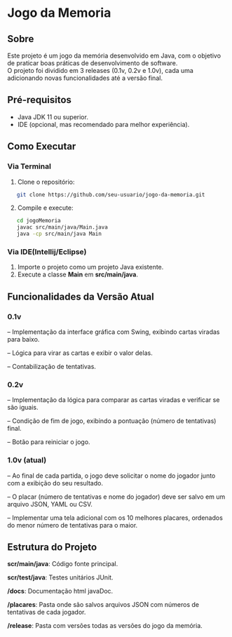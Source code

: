 # Jogo da Memoria
## Sobre
Este projeto é um jogo da memória desenvolvido em Java, com o objetivo de praticar boas práticas de desenvolvimento de software.  
O projeto foi dividido em 3 releases (0.1v, 0.2v e 1.0v), cada uma adicionando novas funcionalidades até a versão final.

## Pré-requisitos
- Java JDK 11 ou superior.
- IDE (opcional, mas recomendado para melhor experiência).

## Como Executar

### Via Terminal

1. Clone o repositório:
```bash
   git clone https://github.com/seu-usuario/jogo-da-memoria.git
```

2. Compile e execute:
```bash
   cd jogoMemoria
   javac src/main/java/Main.java
   java -cp src/main/java Main
```

### Via IDE(Intellij/Eclipse)

1. Importe o projeto como um projeto Java existente.
2. Execute a classe **Main** em **src/main/java**.

## Funcionalidades da Versão Atual

### 0.1v
– Implementação da interface gráfica com Swing, exibindo cartas viradas para baixo.

– Lógica para virar as cartas e exibir o valor delas.

– Contabilização de tentativas.
### 0.2v
– Implementação da lógica para comparar as cartas viradas e verificar se são iguais.

– Condição de fim de jogo, exibindo a pontuação (número de tentativas) final.

– Botão para reiniciar o jogo.

### 1.0v (atual)
– Ao final de cada partida, o jogo deve solicitar o nome do jogador junto com a exibição do seu resultado.

– O placar (número de tentativas e nome do jogador) deve ser salvo em um arquivo JSON, YAML ou CSV.

– Implementar uma tela adicional com os 10 melhores placares, ordenados do menor número de tentativas para o maior.

## Estrutura do Projeto

**scr/main/java**: Código fonte principal.

**scr/test/java**: Testes unitários JUnit.

**/docs**: Documentação html javaDoc.

**/placares**: Pasta onde são salvos arquivos JSON com números de tentativas de cada jogador.

**/release**: Pasta com versões todas as versões do jogo da memória.

